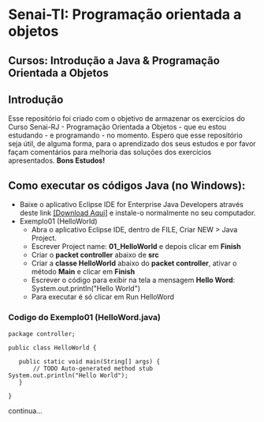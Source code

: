 # Senai-TI: Programação orientada a objetos
## Cursos: Introdução a Java & Programação Orientada a Objetos

## Introdução

Esse repositório foi criado com o objetivo de armazenar os exercícios do Curso Senai-RJ - Programação Orientada a Objetos - que eu estou estudando - e programando - no momento.
Espero que esse repositório seja útil, de alguma forma, para o aprendizado dos seus estudos e por favor façam comentários para melhoria das soluções dos exercícios apresentados.
**Bons Estudos!**

## Como executar os códigos Java (no Windows):

- Baixe o aplicativo Eclipse IDE for Enterprise Java Developers através deste link [[Download Aqui]](https://www.eclipse.org/downloads/packages/release/2020-12/r/eclipse-ide-enterprise-java-developers) e instale-o normalmente no seu computador.
- Exemplo01 (HelloWorld)
  - Abra o aplicativo Eclipse IDE, dentro de FILE, Criar NEW > Java Project.
  - Escrever Project name: __01_HelloWorld__ e depois clicar em __Finish__
  - Criar o __packet controller__ abaixo de __src__
  - Criar a __classe HelloWorld__ abaixo do __packet controller__, ativar o método __Main__ e clicar em __Finish__
  - Escrever o código para exibir na tela a mensagem __Hello Word__: System.out.println("Hello World")
  - Para executar é só clicar em Run HelloWord
 ### Codigo do Exemplo01 (HelloWord.java)
 
 ```
 package controller;

public class HelloWorld {

	public static void main(String[] args) {
		// TODO Auto-generated method stub
System.out.println("Hello World");
	}

}
```
continua...
